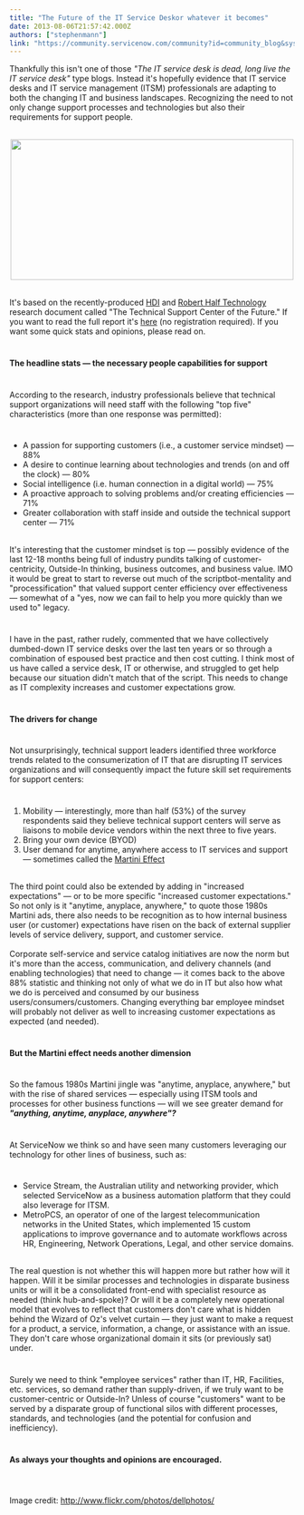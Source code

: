 ```yaml
---
title: "The Future of the IT Service Deskor whatever it becomes"
date: 2013-08-06T21:57:42.000Z
authors: ["stephenmann"]
link: "https://community.servicenow.com/community?id=community_blog&sys_id=34bc6a25dbd0dbc01dcaf3231f96197b"
---
```

<p>Thankfully this isn't one of those <em>"The IT service desk is dead, long live the IT service desk"</em> type blogs. Instead it's hopefully evidence that IT service desks and IT service management (ITSM) professionals are adapting to both the changing IT and business landscapes. Recognizing the need to not only change support processes and technologies but also their requirements for support people.</p><center><br/><a _jive_internal="true" href="/servlet/JiveServlet/showImage/38-1317-2074/cs.jpg"><img  alt="" class="jive-image" height="248" src="c1628c86db541344e9737a9e0f9619ff.iix" width="500"/></a></center><p><br/>It's based on the recently-produced <a title="k-external-small" class="jive-link-external-small" href="http://www.thinkhdi.com/" rel="nofollow" target="_blank">HDI</a> and <a title="k-external-small" class="jive-link-external-small" href="http://www.roberthalftechnology.com/" rel="nofollow" target="_blank">Robert Half Technology</a> research document called "The Technical Support Center of the Future." If you want to read the full report it's <a title="k-external-small" class="jive-link-external-small" href="http://www.thinkhdi.com/Topics/Research/tech-support-center-future.aspx" rel="nofollow" target="_blank">here</a> (no registration required). If you want some quick stats and opinions, please read on.</p><p style="min-height: 8pt; height: 8pt; padding: 0px;">  </p><p><strong>The headline stats — the necessary people capabilities for support</strong></p><p style="min-height: 8pt; height: 8pt; padding: 0px;">  </p><p>According to the research, industry professionals believe that technical support organizations will need staff with the following "top five" characteristics (more than one response was permitted):</p><p style="min-height: 8pt; height: 8pt; padding: 0px;">  </p><ul><li>A passion for supporting customers (i.e., a customer service mindset) — 88%</li><li>A desire to continue learning about technologies and trends (on and off the clock) — 80%</li><li>Social intelligence (i.e. human connection in a digital world) — 75%</li><li>A proactive approach to solving problems and/or creating efficiencies — 71%</li><li>Greater collaboration with staff inside and outside the technical support center — 71%</li></ul><p><br/>It's interesting that the customer mindset is top — possibly evidence of the last 12-18 months being full of industry pundits talking of customer-centricity, Outside-In thinking, business outcomes, and business value. IMO it would be great to start to reverse out much of the scriptbot-mentality and "processification" that valued support center efficiency over effectiveness — somewhat of a "yes, now we can fail to help you more quickly than we used to" legacy.</p><p style="min-height: 8pt; height: 8pt; padding: 0px;">  </p><p>I have in the past, rather rudely, commented that we have collectively dumbed-down IT service desks over the last ten years or so through a combination of espoused best practice and then cost cutting. I think most of us have called a service desk, IT or otherwise, and struggled to get help because our situation didn't match that of the script. This needs to change as IT complexity increases and customer expectations grow.</p><p style="min-height: 8pt; height: 8pt; padding: 0px;">  </p><p><strong>The drivers for change</strong></p><p style="min-height: 8pt; height: 8pt; padding: 0px;">  </p><p>Not unsurprisingly, technical support leaders identified three workforce trends related to the consumerization of IT that are disrupting IT services organizations and will consequently impact the future skill set requirements for support centers:</p><p style="min-height: 8pt; height: 8pt; padding: 0px;">  </p><ol><li>Mobility — interestingly, more than half (53%) of the survey respondents said they believe technical support centers will serve as liaisons to mobile device vendors within the next three to five years.</li><li>Bring your own device (BYOD)</li><li>User demand for anytime, anywhere access to IT services and support — sometimes called the <a title="k-external-small" class="jive-link-external-small" href="http://www.youtube.com/watch?v=blClynYV2Vw" rel="nofollow" target="_blank">Martini Effect</a></li></ol><p><br/>The third point could also be extended by adding in "increased expectations" — or to be more specific "increased customer expectations." So not only is it "anytime, anyplace, anywhere," to quote those 1980s Martini ads, there also needs to be recognition as to how internal business user (or customer) expectations have risen on the back of external supplier levels of service delivery, support, and customer service.<br/> <br/>Corporate self-service and service catalog initiatives are now the norm but it's more than the access, communication, and delivery channels (and enabling technologies) that need to change — it comes back to the above 88% statistic and thinking not only of what we do in IT but also how what we do is perceived and consumed by our business users/consumers/customers. Changing everything bar employee mindset will probably not deliver as well to increasing customer expectations as expected (and needed).</p><p style="min-height: 8pt; height: 8pt; padding: 0px;">  </p><p><strong>But the Martini effect needs another dimension</strong></p><p style="min-height: 8pt; height: 8pt; padding: 0px;">  </p><p>So the famous 1980s Martini jingle was "anytime, anyplace, anywhere," but with the rise of shared services — especially using ITSM tools and processes for other business functions — will we see greater demand for <em><strong>"anything, anytime, anyplace, anywhere"?</strong></em></p><p style="min-height: 8pt; height: 8pt; padding: 0px;">  </p><p>At ServiceNow we think so and have seen many customers leveraging our technology for other lines of business, such as:</p><p style="min-height: 8pt; height: 8pt; padding: 0px;">  </p><ul><li>Service Stream, the Australian utility and networking provider, which selected ServiceNow as a business automation platform that they could also leverage for ITSM.</li><li>MetroPCS, an operator of one of the largest telecommunication networks in the United States, which implemented 15 custom applications to improve governance and to automate workflows across HR, Engineering, Network Operations, Legal, and other service domains.</li></ul><p><br/>The real question is not whether this will happen more but rather how will it happen. Will it be similar processes and technologies in disparate business units or will it be a consolidated front-end with specialist resource as needed (think hub-and-spoke)? Or will it be a completely new operational model that evolves to reflect that customers don't care what is hidden behind the Wizard of Oz's velvet curtain — they just want to make a request for a product, a service, information, a change, or assistance with an issue. They don't care whose organizational domain it sits (or previously sat) under.</p><p style="min-height: 8pt; height: 8pt; padding: 0px;">  </p><p>Surely we need to think "employee services" rather than IT, HR, Facilities, etc. services, so demand rather than supply-driven, if we truly want to be customer-centric or Outside-In? Unless of course "customers" want to be served by a disparate group of functional silos with different processes, standards, and technologies (and the potential for confusion and inefficiency).</p><p style="min-height: 8pt; height: 8pt; padding: 0px;">  </p><p><strong>As always your thoughts and opinions are encouraged.</strong></p><p style="min-height: 8pt; height: 8pt; padding: 0px;">  </p><p><br/><span>Image credit: </span><a title="k-external-small" class="jive-link-external-small" href="http://www.flickr.com/photos/dellphotos/" rel="nofollow">http://www.flickr.com/photos/dellphotos/</a></p>